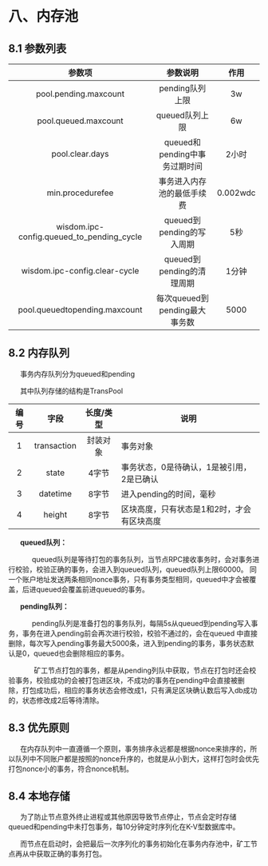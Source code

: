 # 八、内存池
## 8.1 参数列表

|参数项 | 参数说明|作用
|:----:|:----:|:----:|
|pool.pending.maxcount | pending队列上限|3w
|pool.queued.maxcount| queued队列上限|6w
|pool.clear.days|queued和pending中事务过期时间|2小时
|min.procedurefee|事务进入内存池的最低手续费|0.002wdc
|wisdom.ipc-config.queued_to_pending_cycle|queued到pending的写入周期|5秒
|wisdom.ipc-config.clear-cycle|queued到pending的清理周期|1分钟
|pool.queuedtopending.maxcount|每次queued到pending最大事务数|5000

## 8.2 内存队列
&#160;&#160;&#160;&#160;&#160;&#160;事务内存队列分为queued和pending

&#160;&#160;&#160;&#160;&#160;&#160;其中队列存储的结构是TransPool

|编号|字段|长度/类型|说明
|:----:|:----:|:----:|---
|1|transaction|封装对象|事务对象
|2|state|4字节|事务状态，0是待确认，1是被引用，2是已确认
|3|datetime|8字节|进入pending的时间，毫秒
|4|height|8字节|区块高度，只有状态是1和2时，才会有区块高度

&#160;&#160;&#160;&#160;&#160;&#160;**queued队列：**

&#160;&#160;&#160;&#160;&#160;&#160;&#160;&#160;&#160;&#160;&#160;&#160;queued队列是等待打包的事务队列，当节点RPC接收事务时，会对事务进行校验，校验正确的事务，会进入到queued队列，queued队列上限60000。
同一个账户地址发送两条相同nonce事务，只有事务类型相同，queued中才会被覆盖，后进queued会覆盖前进queued的事务。

&#160;&#160;&#160;&#160;&#160;&#160;**pending队列：**

&#160;&#160;&#160;&#160;&#160;&#160;&#160;&#160;&#160;&#160;&#160;&#160;pending队列是准备打包的事务队列，每隔5s从queued到pending写入事务，事务在进入pending前会再次进行校验，校验不通过的，会在queued
中直接删除，每次写入pending事务最大5000条，进入到pending的事务，事务状态默认是0，queued也会删除相应的事务。

&#160;&#160;&#160;&#160;&#160;&#160; &#160;&#160;&#160;&#160;&#160;&#160;矿工节点打包的事务，都是从pending列队中获取，节点在打包时还会校验事务，校验成功的会被打包进区块，不成功的事务在pending中会直接被删
除，打包成功后，相应的事务状态会修改成1，只有满足区块确认数后写入db成功的，状态修改成2后等待清除。

## 8.3 优先原则
&#160;&#160;&#160;&#160;&#160;&#160;在内存队列中一直遵循一个原则，事务排序永远都是根据nonce来排序的，所以队列中不同账户都是按照的nonce升序的，也就是从小到大，这样打包时会优先打包nonce小的事务，符合nonce机制。

## 8.4 本地存储
&#160;&#160;&#160;&#160;&#160;&#160;为了防止节点意外终止进程或其他原因导致节点停止，节点会定时存储queued和pending中未打包事务，每10分钟定时序列化在K-V型数据库中。

&#160;&#160;&#160;&#160;&#160;&#160;而节点在启动时，会把最后一次序列化的事务初始化在事务内存池中，矿工节点再从中获取正确的事务打包。